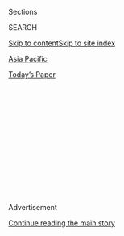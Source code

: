 <div id="app">

<div>

<div>

<div>

<div class="NYTAppHideMasthead css-1q2w90k e1suatyy0">

<div class="section css-ui9rw0 e1suatyy2">

<div class="css-eph4ug er09x8g0">

<div class="css-6n7j50">

</div>

<span class="css-1dv1kvn">Sections</span>

<div class="css-10488qs">

<span class="css-1dv1kvn">SEARCH</span>

</div>

[Skip to content](#site-content)[Skip to site index](#site-index)

</div>

<div id="masthead-section-label" class="css-1wr3we4 eaxe0e00">

[Asia
Pacific](https://www.nytimes.com/section/world/asia)

</div>

<div class="css-10698na e1huz5gh0">

</div>

</div>

<div id="masthead-bar-one" class="section hasLinks css-15hmgas e1csuq9d3">

<div class="css-uqyvli e1csuq9d0">

</div>

<div class="css-1uqjmks e1csuq9d1">

</div>

<div class="css-9e9ivx">

[](https://myaccount.nytimes.com/auth/login?response_type=cookie&client_id=vi)

</div>

<div class="css-1bvtpon e1csuq9d2">

[Today’s
Paper](https://www.nytimes.com/section/todayspaper)

</div>

</div>

</div>

</div>

<div data-aria-hidden="false">

<div id="site-content" data-role="main">

<div>

<div class="css-1aor85t" style="opacity:0.000000001;z-index:-1;visibility:hidden">

<div class="css-1hqnpie">

<div class="css-epjblv">

<span class="css-17xtcya">[Asia
Pacific](/section/world/asia)</span><span class="css-x15j1o">|</span><span class="css-fwqvlz">Cyclone
Amphan Slams India and
Bangladesh</span>

</div>

<div class="css-k008qs">

<div class="css-1iwv8en">

<span class="css-18z7m18"></span>

<div>

</div>

</div>

<span class="css-1n6z4y">https://nyti.ms/36nCMvx</span>

<div class="css-1705lsu">

<div class="css-4xjgmj">

<div class="css-4skfbu" data-role="toolbar" data-aria-label="Social Media Share buttons, Save button, and Comments Panel with current comment count" data-testid="share-tools">

  - 
  - 
  - 
  - 
    
    <div class="css-6n7j50">
    
    </div>

  - 

</div>

</div>

</div>

</div>

</div>

</div>

<div id="NYT_TOP_BANNER_REGION" class="css-13pd83m">

</div>

<div id="top-wrapper" class="css-1sy8kpn">

<div id="top-slug" class="css-l9onyx">

Advertisement

</div>

[Continue reading the main
story](#after-top)

<div class="ad top-wrapper" style="text-align:center;height:100%;display:block;min-height:250px">

<div id="top" class="place-ad" data-position="top" data-size-key="top">

</div>

</div>

<div id="after-top">

</div>

</div>

<div>

<div id="sponsor-wrapper" class="css-1hyfx7x">

<div id="sponsor-slug" class="css-19vbshk">

Supported by

</div>

[Continue reading the main
story](#after-sponsor)

<div id="sponsor" class="ad sponsor-wrapper" style="text-align:center;height:100%;display:block">

</div>

<div id="after-sponsor">

</div>

</div>

<div class="css-186x18t">

</div>

<div class="css-1vkm6nb ehdk2mb0">

# Cyclone Amphan Slams India and Bangladesh

</div>

Millions fled, and several deaths have been reported, but for the
moment, at least, residents say it appears it could have been much
worse.

<div class="css-79elbk" data-testid="photoviewer-wrapper">

<div class="css-z3e15g" data-testid="photoviewer-wrapper-hidden">

</div>

<div class="css-1a48zt4 ehw59r15" data-testid="photoviewer-children">

![<span class="css-16f3y1r e13ogyst0" data-aria-hidden="true">Paradeep,
India, as Cyclone Amphan made landfall
Wednesday.</span><span class="css-cnj6d5 e1z0qqy90" itemprop="copyrightHolder"><span class="css-1ly73wi e1tej78p0">Credit...</span><span><span>EPA,
via
Shutterstock</span></span></span>](https://static01.nyt.com/images/2020/05/20/world/20cyclone/merlin_172665615_d9272a24-7a10-4a90-95a2-eadb2d075093-articleLarge.jpg?quality=75&auto=webp&disable=upscale)

</div>

</div>

<div class="css-18e8msd">

<div class="css-otjvjh epjyd6m0">

<div class="css-1u9l98q ey68jwv0" data-aria-hidden="true">

[![Jeffrey
Gettleman](https://static01.nyt.com/images/2018/10/10/multimedia/author-jeffrey-gettleman/author-jeffrey-gettleman-thumbLarge.png
"Jeffrey Gettleman")](https://www.nytimes.com/by/jeffrey-gettleman)[![Sameer
Yasir](https://static01.nyt.com/images/2019/11/22/reader-center/author-sameer-yasir/author-sameer-yasir-thumbLarge.png
"Sameer Yasir")](https://www.nytimes.com/by/sameer-yasir)[![Kai
Schultz](https://static01.nyt.com/images/2019/11/22/reader-center/author-kai-schultz/author-kai-schultz-thumbLarge.png
"Kai Schultz")](https://www.nytimes.com/by/kai-schultz)[![Hari
Kumar](https://static01.nyt.com/images/2019/12/13/reader-center/author-hari-kumar/author-hari-kumar-thumbLarge.png
"Hari Kumar")](https://www.nytimes.com/by/hari-kumar)

</div>

<div class="css-1baulvz">

By [<span class="css-1baulvz" itemprop="name">Jeffrey
Gettleman</span>](https://www.nytimes.com/by/jeffrey-gettleman),
[<span class="css-1baulvz" itemprop="name">Sameer
Yasir</span>](https://www.nytimes.com/by/sameer-yasir),
[<span class="css-1baulvz" itemprop="name">Kai
Schultz</span>](https://www.nytimes.com/by/kai-schultz) and
[<span class="css-1baulvz last-byline" itemprop="name">Hari
Kumar</span>](https://www.nytimes.com/by/hari-kumar)

</div>

</div>

  - 
    
    <div class="css-ld3wwf e16638kd2">
    
    May 20,
    2020
    
    </div>

  - 
    
    <div class="css-4xjgmj">
    
    <div class="css-d8bdto" data-role="toolbar" data-aria-label="Social Media Share buttons, Save button, and Comments Panel with current comment count" data-testid="share-tools">
    
      - 
      - 
      - 
      - 
        
        <div class="css-6n7j50">
        
        </div>
    
      - 
    
    </div>
    
    </div>

</div>

</div>

<div class="section meteredContent css-1r7ky0e" name="articleBody" itemprop="articleBody">

<div class="css-1fanzo5 StoryBodyCompanionColumn">

<div class="css-53u6y8">

NEW DELHI — A dreaded cyclone tore through eastern India and Bangladesh
on Wednesday, knocking down trees, smashing countless shacks and killing
at least several people, but, it appeared, causing less devastation than
initially feared.

The combination of an impressive evacuation effort and the storm
weakening as it swirled onto land seems to have spared many lives.

Just a few days ago, meteorologists were calling the [cyclone, named
Amphan](https://www.nytimes.com/2020/05/21/world/asia/cyclone-amphan-india-bangladesh.html),
one of the most dangerous storms in decades. And preparations for it
were complicated by the fact that the cyclone hit in the middle of the
pandemic, with both India and Bangladesh locked down and experiencing an
[alarming rise in coronavirus
infections](https://timesofindia.indiatimes.com/india/covid-19-cases-in-india-cross-1-lakh-mark-over-3000-dead/articleshow/75816534.cms).

Many villagers along India’s coast were apprehensive about rushing into
packed emergency shelters, where they feared they would catch the virus.
Hundreds of shelters weren’t even available because they had been
converted into quarantine centers two weeks ago.

</div>

</div>

<div class="css-1fanzo5 StoryBodyCompanionColumn">

<div class="css-53u6y8">

Still, by Wednesday evening, more than three million people had been
whisked from their homes along the Bay of Bengal and were staying in
shelters. The Bangladeshi authorities also managed to evacuate 520,997
animals, they said, including cows, goats, buffalo, chickens and ducks.

</div>

</div>

<div class="css-79elbk" data-testid="photoviewer-wrapper">

<div class="css-z3e15g" data-testid="photoviewer-wrapper-hidden">

</div>

<div class="css-1a48zt4 ehw59r15" data-testid="photoviewer-children">

![<span class="css-16f3y1r e13ogyst0" data-aria-hidden="true">In
Bangladesh, people sought safety at a shelter in Gabura as the storm
neared.</span><span class="css-cnj6d5 e1z0qqy90" itemprop="copyrightHolder"><span class="css-1ly73wi e1tej78p0">Credit...</span><span>Reuters</span></span>](https://static01.nyt.com/images/2020/05/20/world/20cyclone2/merlin_172671894_80120db3-7afa-42e2-ad96-2a416de8df64-articleLarge.jpg?quality=75&auto=webp&disable=upscale)

</div>

</div>

<div class="css-1fanzo5 StoryBodyCompanionColumn">

<div class="css-53u6y8">

One of the worst-hit cities was Kolkata, once the capital of British
India, which is home to many fragile buildings hundreds of years old.
The eye of Cyclone Amphan passed close to the city, bringing with it
100-mile-per-hour winds and ropes of rain.

The storm split trees into pieces, exploded transformers, tipped over
electricity poles and damaged many homes — unusual destruction for the
city, which lies more than 50 miles inland from the Bay of Bengal and is
typically spared major cyclone damage.

“It’s a pretty bad storm,” said Jawhar Sircar, a retired government
administrator, speaking by telephone as rain lashed the windows of his
house in south Kolkata. “Trees are falling. Flower pots are falling.
Things are flying from here to there.”

</div>

</div>

<div class="css-1fanzo5 StoryBodyCompanionColumn">

<div class="css-53u6y8">

Another Kolkata resident, Manu Bandyopadhyay, a contractor, was
despondent about losing his ancestral home in a fishing village. His
grandfather was a fisherman.

“If he were alive today,” Mr. Bandyopadhyay said, “he would have cried.”

As the cyclone bore down, humanitarian organizations were especially
worried about the one million Rohingya refugees stuck in muddy camps in
coastal Bangladesh, where they ended up after [fleeing massacres in
Myanmar](https://www.nytimes.com/2017/10/11/world/asia/rohingya-myanmar-atrocities.html)
a few years ago. Many of the refugees live on denuded hillsides in
flimsy homes made from sticks and plastic tarps.

But the storm skirted that area, dumping it with heavy rains but not
washing away homes, as many aid workers and refugees had feared.

“We are staying inside and praying to Allah that the cyclone doesn’t
affect us,” said Enayetullah, who goes by one name and lives with his
three children in the Kutupalong refugee camp, near the town of Cox’s
Bazar.

</div>

</div>

<div class="css-79elbk" data-testid="photoviewer-wrapper">

<div class="css-z3e15g" data-testid="photoviewer-wrapper-hidden">

</div>

<div class="css-1a48zt4 ehw59r15" data-testid="photoviewer-children">

<div class="css-1xdhyk6 erfvjey0">

<span class="css-1ly73wi e1tej78p0">Image</span>

<div class="css-zjzyr8">

<div data-testid="lazyimage-container" style="height:257.77777777777777px">

</div>

</div>

</div>

<span class="css-16f3y1r e13ogyst0" data-aria-hidden="true">Roofs were
reinforced in Cox’s Bazar,
Bangladesh.</span><span class="css-cnj6d5 e1z0qqy90" itemprop="copyrightHolder"><span class="css-1ly73wi e1tej78p0">Credit...</span><span>Ro
Yassin Abdumonab, via Reuters</span></span>

</div>

</div>

<div class="css-1fanzo5 StoryBodyCompanionColumn">

<div class="css-53u6y8">

The Indian and Bangladeshi authorities are getting good at large-scale
coastal evacuations.

After a cyclone in 1999 killed thousands of people, both governments
built hundreds of new emergency shelters. They aren’t picturesque —
picture a bare two-story, peeling-paint, cement-block rectangular
building on stilts, almost resembling a crab. But [the
structures](https://www.telegraphindia.com/states/west-bengal/iit-kharagpur-professors-behind-life-saver-shelters/cid/1690016),
some designed by the faculty at one of India’s elite universities, the
Indian Institute of Technology Kharagpur, have proved stormworthy.

Officials have also tightened up their methods of getting the word out —
through text messaging, television commercials and old-fashioned
door-to-door pleas to evacuate.

</div>

</div>

<div class="css-1fanzo5 StoryBodyCompanionColumn">

<div class="css-53u6y8">

Last year, Indian officials [moved more than a million
people](https://www.nytimes.com/2019/05/03/world/asia/cyclone-fani-india-evacuations.html)
out of harm’s way when another cyclone was bearing down, and once again,
for this storm, they seemed to have done a thorough job of evacuating
villagers and pre-positioning rescue teams.

All day Tuesday and Wednesday, emergency crews in orange jumpsuits and
yellow hard hats plied the beach roads, urging people through megaphones
to leave their homes and go to the evacuation shelters as an
increasingly frothy sea pounded the sea walls and spilled into the
roads.

“Do Not Go Out In The Storm,” said a message featured prominently on
Indian television stations.

</div>

</div>

![<span class="css-16f3y1r e13ogyst0">Cyclone Amphan hit India’s coast
as the country and neighboring Bangladesh are struggling with
coronavirus infections. The storm also caused floods in Sri
Lanka.</span><span class="css-cch8ym"><span class="css-1dv1kvn">Credit</span><span class="css-cnj6d5 e1z0qqy90" itemprop="copyrightHolder"><span class="css-1ly73wi e1tej78p0">Credit...</span><span>Reuters</span></span></span>](https://static01.nyt.com/images/2020/05/20/world/20cyclone-briefing6/merlin_172664145_d38dbd49-62a4-45bf-a0a4-854715bcd6a4-videoSixteenByNine3000.jpg)

<div class="css-1fanzo5 StoryBodyCompanionColumn">

<div class="css-53u6y8">

The cyclone made landfall around 4 p.m. near the Indian town of Digha,
on the eastern coast, with wind speeds between 80 and 100 miles per
hour.

Though damage assessments were still sketchy on Wednesday night as
Amphan continued to churn into northeastern India, the authorities said
several people had died, including an infant boy crushed after the wall
of his mud hut crumbled and fell on him.

A Bangladeshi Red Crescent volunteer drowned after a rescue boat
capsized during a rescue operation. At least two other deaths were
reported in India media.

The cyclone washed away bridges connecting Indian islands to the
mainland and left many areas without electricity or phone service, the
West Bengal chief minister, Mamata Banerjee, told reporters Wednesday
evening. She said that while a clearer picture of the devastation would
emerge by Thursday, there had been at least seven deaths, The Associated
Press reported.

</div>

</div>

<div class="css-1fanzo5 StoryBodyCompanionColumn">

<div class="css-53u6y8">

But many residents said this was better than they had expected.

On Monday, Cyclone Amphan swept over the Bay of Bengal as the strongest
cyclone ever recorded in the region. But by Tuesday a phenomenon called
vertical wind shear — the shifting of winds with altitude — had
disrupted the storm’s rotational structure, weakening it.

Amphan initially grew powerful because the waters it passed over were
exceedingly warm, as high as 88 degrees in parts of the Indian Ocean.
Warmer water provides more energy to fuel such rotating storms.

Climate change is [raising ocean
temperatures](https://www.nytimes.com/2020/05/18/climate/climate-changes-hurricane-intensity.html),
but other factors, including natural variability, can play a role. While
it is not possible to say whether any one specific storm like Amphan was
made more powerful by climate change, scientists have long expected that
tropical storms like it will increase in strength as the world
warms.

</div>

</div>

<div class="css-79elbk" data-testid="photoviewer-wrapper">

<div class="css-z3e15g" data-testid="photoviewer-wrapper-hidden">

</div>

<div class="css-1a48zt4 ehw59r15" data-testid="photoviewer-children">

<div class="css-1xdhyk6 erfvjey0">

<span class="css-1ly73wi e1tej78p0">Image</span>

<div class="css-zjzyr8">

<div data-testid="lazyimage-container" style="height:257.1333333333334px">

</div>

</div>

</div>

<span class="css-16f3y1r e13ogyst0" data-aria-hidden="true">Indian
emergency workers removing an uprooted tree near the border between the
eastern states of West Bengal and
Odisha.</span><span class="css-cnj6d5 e1z0qqy90" itemprop="copyrightHolder"><span class="css-1ly73wi e1tej78p0">Credit...</span><span>Reuters</span></span>

</div>

</div>

<div class="css-1fanzo5 StoryBodyCompanionColumn">

<div class="css-53u6y8">

The storm drenched the Sundarbans, the world’s largest mangrove forest
and a wildlife refuge, home to endangered species including Bengal
tigers.

Belinda Wright, the executive director of the Wildlife Protection
Society of India, said that some of the villages on the fringes of the
wildlife refuge had been badly hit, and that she received a panicked
call Wednesday afternoon from a man she works with in a village on a
remote island.

The man said dozens of people had holed up in a concrete shelter built
on top of a school. Outside, trees had snapped, dead livestock were
sprawled across the ground and huge waves threatened to destroy 12-foot
high dikes that protected the village of mud huts from being completely
obliterated.

</div>

</div>

<div class="css-1fanzo5 StoryBodyCompanionColumn">

<div class="css-53u6y8">

If the dikes fail to hold, she said, “They don’t stand a chance.”

“He was very, very emotional,” Ms. Wright said. “I could hear children
crying in the background. He said to me: ‘This might be the end. This
might be the last time I talk to you.’”

But several hours later, Ms. Wright reached him.

“The embankment held,” she said. “He sounded extremely positive and sort
of triumphant that he had survived.”

Suhasini Raj contributed reporting from Lucknow, India, and Henry
Fountain from Albuquerque, N.M.

</div>

</div>

<div>

</div>

</div>

<div>

</div>

<div>

</div>

<div>

</div>

<div>

<div id="bottom-wrapper" class="css-1ede5it">

<div id="bottom-slug" class="css-l9onyx">

Advertisement

</div>

[Continue reading the main
story](#after-bottom)

<div id="bottom" class="ad bottom-wrapper" style="text-align:center;height:100%;display:block;min-height:90px">

</div>

<div id="after-bottom">

</div>

</div>

</div>

</div>

</div>

## Site Index

<div>

</div>

## Site Information Navigation

  - [© <span>2020</span> <span>The New York Times
    Company</span>](https://help.nytimes.com/hc/en-us/articles/115014792127-Copyright-notice)

<!-- end list -->

  - [NYTCo](https://www.nytco.com/)
  - [Contact
    Us](https://help.nytimes.com/hc/en-us/articles/115015385887-Contact-Us)
  - [Work with us](https://www.nytco.com/careers/)
  - [Advertise](https://nytmediakit.com/)
  - [T Brand Studio](http://www.tbrandstudio.com/)
  - [Your Ad
    Choices](https://www.nytimes.com/privacy/cookie-policy#how-do-i-manage-trackers)
  - [Privacy](https://www.nytimes.com/privacy)
  - [Terms of
    Service](https://help.nytimes.com/hc/en-us/articles/115014893428-Terms-of-service)
  - [Terms of
    Sale](https://help.nytimes.com/hc/en-us/articles/115014893968-Terms-of-sale)
  - [Site
    Map](https://spiderbites.nytimes.com)
  - [Help](https://help.nytimes.com/hc/en-us)
  - [Subscriptions](https://www.nytimes.com/subscription?campaignId=37WXW)

</div>

</div>

</div>

</div>
